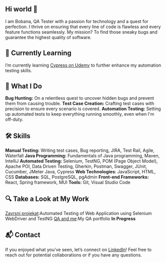 ## Hi world  👋

I am Bobana, QA Tester with a passion for technology and a quest for perfection. I thrive on ensuring that every line of code is flawless and every feature functions seamlessly. My mission? To find those sneaky bugs and guarantee the highest quality of software.

## 🌱 Currently Learning
I’m currently learning [Cypress on Udemy](https://www.udemy.com/course/cypress-web-automation-testing-from-zero-to-hero/) to further enhance my automation testing skills.

## 🚀 What I Do
**Bug Hunting:** On a relentless quest to uncover hidden bugs and prevent them from causing trouble.
**Test Case Creation:** Crafting test cases with precision to ensure every scenario is covered.
**Automation Testing:** Setting up automated tests to keep everything running smoothly, even when I'm off-duty.

## 🛠 Skills
**Manual Testing:** Writing test cases, Bug reporting, JIRA, Test Rail, Agile, Waterfall
**Java Programming:** Fundamentals of Java programming, Maven, IntelliJ
**Automated Testing:** Selenium, TestNG, POM (Page Object Model), Apache POI, Data Driven Testing, Gherkin, Postman, Swagger, JUnit, Cucumber, JMeter Java, Cypress
**Web Technologies**: JavaScript, HTML, CSS
**Databases:** SQL, PostgreSQL, pgAdmin
**Front-end Frameworks:** React, Spring framework, MUI
**Tools:** Git, Visual Studio Code

## 🔍 Take a Look at My Work
[Zavrsni projekat](https://github.com/BobanaS/ZavrsniProjekat):Automated Testing of Web Application using Selenium WebDriver and TestNG
[QA and me]():My QA portfolio **In Progress**
## 📬 Contact
If you enjoyed what you’ve seen, let’s connect on [LinkedIn](https://www.linkedin.com/in/bobana-simikic160719918/)! Feel free to reach out for potential collaborations or if you have any questions.
